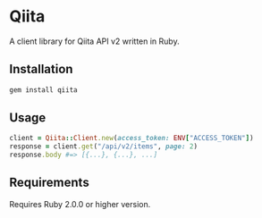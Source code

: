 # Qiita
A client library for Qiita API v2 written in Ruby.

## Installation
```sh
gem install qiita
```

## Usage
```rb
client = Qiita::Client.new(access_token: ENV["ACCESS_TOKEN"])
response = client.get("/api/v2/items", page: 2)
response.body #=> [{...}, {...}, ...]
```

## Requirements
Requires Ruby 2.0.0 or higher version.

